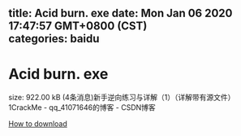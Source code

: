 
title: Acid burn. exe
date: Mon Jan 06 2020 17:47:57 GMT+0800 (CST)    
categories: baidu
---

# Acid burn. exe
size: 922.00 kB
 (4条消息)新手逆向练习与详解（1）（详解带有源文件）1CrackMe - qq_41071646的博客 - CSDN博客
 

[How to download](https://bpcam.bemobtrk.com/go/2ceec3aa-1ca2-46d6-b9ff-aaa5c184517c?jno=3704)